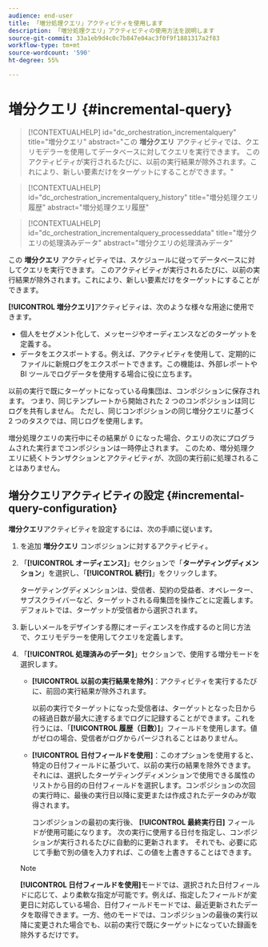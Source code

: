```yaml
---
audience: end-user
title: 「増分処理クエリ」アクティビティを使用します
description: 「増分処理クエリ」アクティビティの使用方法を説明します
source-git-commit: 33a1eb9d4c0c7b847e04ac3f0f9f1881317a2f83
workflow-type: tm+mt
source-wordcount: '590'
ht-degree: 55%

---
```


# 増分クエリ {#incremental-query}

>[!CONTEXTUALHELP]
>id="dc_orchestration_incrementalquery"
>title="増分クエリ"
>abstract="この **増分クエリ** アクティビティでは、クエリモデラーを使用してデータベースに対してクエリを実行できます。 このアクティビティが実行されるたびに、以前の実行結果が除外されます。これにより、新しい要素だけをターゲットにすることができます。"

>[!CONTEXTUALHELP]
>id="dc_orchestration_incrementalquery_history"
>title="増分処理クエリ履歴"
>abstract="増分処理クエリ履歴"

>[!CONTEXTUALHELP]
>id="dc_orchestration_incrementalquery_processeddata"
>title="増分クエリの処理済みデータ"
>abstract="増分クエリの処理済みデータ"

この **増分クエリ** アクティビティでは、スケジュールに従ってデータベースに対してクエリを実行できます。 このアクティビティが実行されるたびに、以前の実行結果が除外されます。これにより、新しい要素だけをターゲットにすることができます。

**[!UICONTROL 増分クエリ]**&#x200B;アクティビティは、次のような様々な用途に使用できます。

* 個人をセグメント化して、メッセージやオーディエンスなどのターゲットを定義する。
* データをエクスポートする。例えば、アクティビティを使用して、定期的にファイルに新規ログをエクスポートできます。この機能は、外部レポートや BI ツールでログデータを使用する場合に役に立ちます。

以前の実行で既にターゲットになっている母集団は、コンポジションに保存されます。 つまり、同じテンプレートから開始された 2 つのコンポジションは同じログを共有しません。 ただし、同じコンポジションの同じ増分クエリに基づく 2 つのタスクでは、同じログを使用します。

増分処理クエリの実行中にその結果が 0 になった場合、クエリの次にプログラムされた実行までコンポジションは一時停止されます。 このため、増分処理クエリに続くトランザクションとアクティビティが、次回の実行前に処理されることはありません。

## 増分クエリアクティビティの設定 {#incremental-query-configuration}

**増分クエリ**&#x200B;アクティビティを設定するには、次の手順に従います。

1. を追加 **増分クエリ** コンポジションに対するアクティビティ。

1. 「**[!UICONTROL オーディエンス]**」セクションで「**ターゲティングディメンション**」を選択し、「**[!UICONTROL 続行]**」をクリックします。

   ターゲティングディメンションは、受信者、契約の受益者、オペレーター、サブスクライバーなど、ターゲットされる母集団を操作ごとに定義します。デフォルトでは、ターゲットが受信者から選択されます。 <!--[Learn more about targeting dimensions](../../audience/about-recipients.md#targeting-dimensions)-->

1. 新しいメールをデザインする際にオーディエンスを作成するのと同じ方法で、クエリモデラーを使用してクエリを定義します。 <!--[Learn how to work with the query modeler](../../query/query-modeler-overview.md)-->

1. 「**[!UICONTROL 処理済みのデータ]**」セクションで、使用する増分モードを選択します。

   * **[!UICONTROL 以前の実行結果を除外]**：アクティビティを実行するたびに、前回の実行結果が除外されます。

     以前の実行でターゲットになった受信者は、ターゲットとなった日からの経過日数が最大に達するまでログに記録することができます。これを行うには、「**[!UICONTROL 履歴（日数）]**」フィールドを使用します。値がゼロの場合、受信者がログからパージされることはありません。

   * **[!UICONTROL 日付フィールドを使用]**：このオプションを使用すると、特定の日付フィールドに基づいて、以前の実行の結果を除外できます。それには、選択したターゲティングディメンションで使用できる属性のリストから目的の日付フィールドを選択します。コンポジションの次回の実行時に、最後の実行日以降に変更または作成されたデータのみが取得されます。

     コンポジションの最初の実行後、 **[!UICONTROL 最終実行日]** フィールドが使用可能になります。 次の実行に使用する日付を指定し、コンポジションが実行されるたびに自動的に更新されます。 それでも、必要に応じて手動で別の値を入力すれば、この値を上書きすることはできます。

   >[!NOTE]
   >
   >**[!UICONTROL 日付フィールドを使用]**&#x200B;モードでは、選択された日付フィールドに応じて、より柔軟な指定が可能です。例えば、指定したフィールドが変更日に対応している場合、日付フィールドモードでは、最近更新されたデータを取得できます。一方、他のモードでは、コンポジションの最後の実行以降に変更された場合でも、以前の実行で既にターゲットになっていた録画を除外するだけです。

<!--

## Example {#incremental-query-example}

The following example shows the configuration of a workflow which filters every week the profiles in the Adobe Campaign database that are subscribed to the Yoga Newsletter service, to send them a welcome email.

![](../assets/incremental-query-example.png)

The workflow is made up of the following elements:

* A **[!UICONTROL Scheduler]** activity, to execute the workflow every Monday at 6 am.
* An **[!UICONTROL Incremental query]** activity, which targets all of the current subscribers during the first execution, then only the new subscribers of that week during the following executions.
* An **[!UICONTROL Email delivery]** activity.
-->

